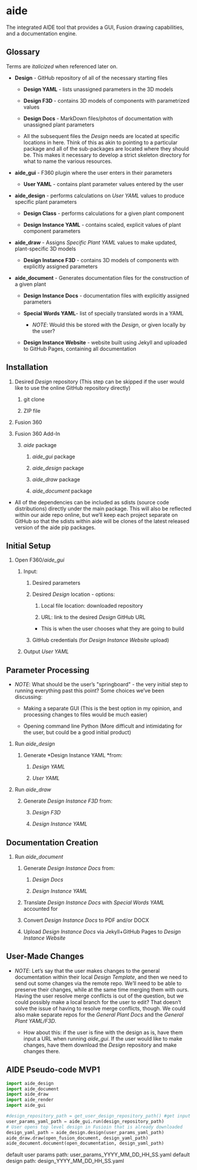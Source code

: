 # aide
The integrated AIDE tool that provides a GUI, Fusion drawing capabilities, and a documentation engine.

## Glossary

Terms are *italicized* when referenced later on.

* **Design** - GitHub repository of all of the necessary starting files

    * **Design YAML** - lists unassigned parameters in the 3D models

    * **Design F3D** - contains 3D models of components with parametrized values

    * **Design Docs** - MarkDown files/photos of documentation with unassigned plant parameters

    * All the subsequent files the *Design* needs are located at specific locations in here. Think of this as akin to pointing to a particular package and all of the sub-packages are located where they should be. This makes it necessary to develop a strict skeleton directory for what to name the various resources.

* **aide_gui** - F360 plugin where the user enters in their parameters

    * **User YAML** - contains plant parameter values entered by the user

* **aide_design** - performs calculations on *User YAML* values to produce specific plant parameters

    * **Design Class** - performs calculations for a given plant component

    * **Design Instance YAML** - contains scaled, explicit values of plant component parameters

* **aide_draw** - Assigns *Specific Plant YAML* values to make updated, plant-specific 3D models

    * **Design Instance F3D** - contains 3D models of components with explicitly assigned parameters

* **aide_document** - Generates documentation files for the construction of a given plant

    * **Design Instance Docs** - documentation files with explicitly assigned parameters

    * **Special Words YAML**- list of specially translated words in a YAML

        * *NOTE*: Would this be stored with the *Design*, or given locally by the user?

    * **Design Instance Website** - website built using Jekyll and uploaded to GitHub Pages, containing all documentation

## Installation

1. Desired *Design* repository (This step can be skipped if the user would like to use the online GitHub repository directly)

    1. git clone

    2. ZIP file

2. Fusion 360

3. Fusion 360 Add-In

    3. *aide* package

        1. *aide_gui* package

        2. *aide_design* package

        3. *aide_draw* package

        4. *aide_document* package

* All of the dependencies can be included as sdists (source code distributions) directly under the main package. This will also be reflected within our aide repo online, but we’ll keep each project separate on GitHub so that the sdists within aide will be clones of the latest released version of the aide pip packages.

## Initial Setup

1. Open F360/*aide_gui*

    1. Input:

        1. Desired parameters

        2. Desired *Design* location - options:

            1. Local file location: downloaded repository

            2. URL: link to the desired *Design* GitHub URL

            * This is when the user chooses what they are going to build

        3. GitHub credentials (for *Design Instance Website* upload)

    2. Output *User YAML*

## Parameter Processing

* *NOTE*: What should be the user’s "springboard" - the very initial step to running everything past this point? Some choices we’ve been discussing:

    * Making a separate GUI (This is the best option in my opinion, and processing changes to files would be much easier)

    * Opening command line Python (More difficult and intimidating for the user, but could be a good initial product)

1. Run *aide_design*

    1. Generate *Design Instance YAML *from:

        1. *Design YAML*

        2. *User YAML*

2. Run *aide_draw*

    2. Generate *Design Instance F3D* from:

        3. *Design F3D*

        4. *Design Instance YAML*

## Documentation Creation

1. Run *aide_document*

    1. Generate *Design Instance Docs* from:

        1. *Design Docs*

        2. *Design Instance YAML*

    2. Translate *Design Instance Docs* with *Special Words YAML* accounted for

    3. Convert *Design Instance Docs* to PDF and/or DOCX

    4. Upload *Design Instance Docs* via Jekyll+GitHub Pages to *Design Instance Website*

## User-Made Changes

* *NOTE*: Let’s say that the user makes changes to the general documentation within their local *Design Template*, and then we need to send out some changes via the remote repo. We’ll need to be able to preserve their changes, while at the same time merging them with ours. Having the user resolve merge conflicts is out of the question, but we could possibly make a local branch for the user to edit? That doesn’t solve the issue of having to resolve merge conflicts, though. We could also make separate repos for the *General Plant Docs* and the *General Plant YAML/F3D*.

    * How about this: if the user is fine with the design as is, have them input a URL when running *aide_gui*. If the user would like to make changes, have them download the *Design* repository and make changes there.

## AIDE Pseudo-code MVP1
```python
import aide_design
import aide_document
import aide_draw
import aide_render
import aide_gui

#design_repository_path = get_user_design_repository_path() #get input from the User
user_params_yaml_path = aide_gui.run(design_repository_path)  
# User opens top level design in Fusioin that is already downloaded
design_yaml_path = aide_design.design(user_params_yaml_path)
aide_draw.draw(open_fusion_document, design_yaml_path)
aide_document.document(open_documentation, design_yaml_path)

```
default user params path: user_params_YYYY_MM_DD_HH_SS.yaml
default design path: design_YYYY_MM_DD_HH_SS.yaml
